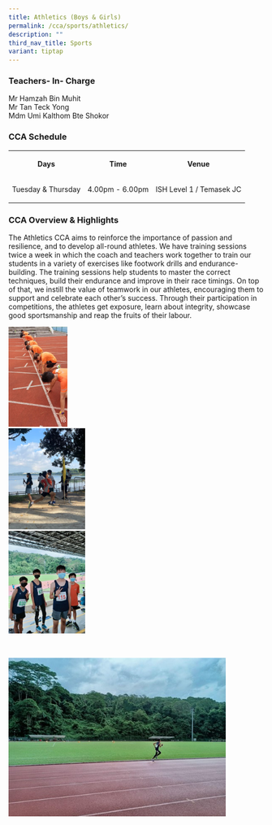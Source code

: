 ```yaml
---
title: Athletics (Boys & Girls)
permalink: /cca/sports/athletics/
description: ""
third_nav_title: Sports
variant: tiptap
---
```

<h3>Teachers- In- Charge</h3>
<p>Mr Hamzah Bin Muhit
<br>Mr Tan Teck Yong
<br>Mdm Umi Kalthom Bte Shokor</p>
<h3>CCA Schedule</h3>
<table style="minWidth: 75px">
<colgroup>
<col>
<col>
<col>
</colgroup>
<tbody>
<tr>
<th rowspan="1" colspan="1">
<p>Days</p>
</th>
<th rowspan="1" colspan="1">
<p>Time</p>
</th>
<th rowspan="1" colspan="1">
<p>Venue</p>
</th>
</tr>
<tr>
<td rowspan="1" colspan="1">
<p>Tuesday &amp; Thursday</p>
</td>
<td rowspan="1" colspan="1">
<p>4.00pm - 6.00pm</p>
</td>
<td rowspan="1" colspan="1">
<p>ISH Level 1 / Temasek JC</p>
</td>
</tr>
</tbody>
</table>
<h3>CCA Overview &amp; Highlights</h3>
<p>The Athletics CCA aims to reinforce the importance of passion and resilience,
and to develop all-round athletes. We have training sessions twice a week
in which the coach and teachers work together to train our students in
a variety of exercises like footwork drills and endurance-building. The
training sessions help students to master the correct techniques, build
their endurance and improve in their race timings. On top of that, we instill
the value of teamwork in our athletes, encouraging them to support and
celebrate each other’s success. Through their participation in competitions,
the athletes get exposure, learn about integrity, showcase good sportsmanship
and reap the fruits of their labour.</p>
<div class="isomer-image-wrapper">
<img style="width:23%;margin-right:15px;" height="auto" width="100%" src="/images/Athletics_01.jpg">
</div>
<div class="isomer-image-wrapper">
<img style="width:30%;margin-right:15px;" height="auto" width="100%" src="/images/Athletics_02.png">
</div>
<div class="isomer-image-wrapper">
<img style="width:30%;margin-right:15px;" height="auto" width="100%" src="/images/Athletics_04.jpg">
</div>
<p>
<br>
</p>
<div class="isomer-image-wrapper">
<img style="width:85%" height="auto" width="100%" src="/images/Athletics_03.jpg">
</div>
<p></p>